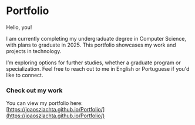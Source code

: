 # Portfolio

Hello, you!

I am currently completing my undergraduate degree in Computer Science, with plans to graduate in 2025. This portfolio showcases my work and projects in technology.

I’m exploring options for further studies, whether a graduate program or specialization. Feel free to reach out to me in English or Portuguese if you'd like to connect.

### Check out my work

You can view my portfolio here:  
[https://joaoszlachta.github.io/Portfolio/](https://joaoszlachta.github.io/Portfolio/)
